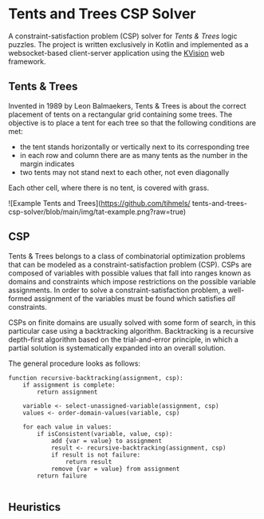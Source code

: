 # Tents and Trees CSP Solver

A constraint-satisfaction problem (CSP) solver for _Tents & Trees_ logic puzzles.
The project is written exclusively in Kotlin and implemented as a websocket-based client-server application using the [KVision](https://github.com/rjaros/kvision) web framework.

## Tents & Trees

Invented in 1989 by Leon Balmaekers, Tents & Trees is about the correct placement of tents on a rectangular grid containing some trees.
The objective is to place a tent for each tree so that the following conditions are met:

* the tent stands horizontally or vertically next to its corresponding tree
* in each row and column there are as many tents as the number in the margin indicates
* two tents may not stand next to each other, not even diagonally

Each other cell, where there is no tent, is covered with grass.

![Example Tents and Trees](https://github.com/tihmels/
tents-and-trees-csp-solver/blob/main/img/tat-example.png?raw=true)

## CSP

Tents & Trees belongs to a class of combinatorial optimization problems that can be modeled as a constraint-satisfaction
problem (CSP). CSPs are composed of variables with possible values that fall into ranges known as domains and
constraints which impose restrictions on the possible variable assignments. In order to solve a constraint-satisfaction
problem, a well-formed assignment of the variables must be found which satisfies *all* constraints.

CSPs on finite domains are usually solved with some form of search, in this particular case using a backtracking
algorithm. Backtracking is a recursive depth-first algorithm based on the trial-and-error principle, in which a partial
solution is systematically expanded into an overall solution.

The general procedure looks as follows:

```
function recursive-backtracking(assignment, csp):
    if assignment is complete:
        return assignment
    
    variable <- select-unassigned-variable(assignment, csp)
    values <- order-domain-values(variable, csp)
    
    for each value in values:
        if isConsistent(variable, value, csp):
            add {var = value} to assignment
            result <- recursive-backtracking(assignment, csp)
            if result is not failure:
                return result    
            remove {var = value} from assignment
        return failure
    
```

## Heuristics

